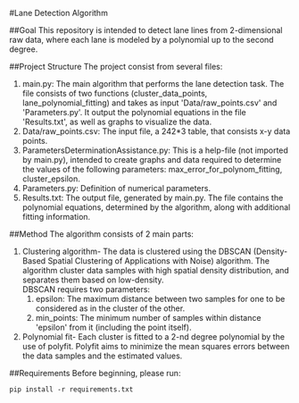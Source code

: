 #Lane Detection Algorithm

##Goal
This repository is intended to detect lane lines from 2-dimensional raw data, where each lane is modeled by a polynomial 
up to the second degree.

##Project Structure
The project consist from several files:
1. main.py: The main algorithm that performs the lane detection task. 
The file consists of two functions (cluster_data_points, lane_polynomial_fitting) and takes as input 'Data/raw_points.csv' and 'Parameters.py'. 
It output the polynomial equations in the file 'Results.txt', as well as graphs to visualize the data.
2. Data/raw_points.csv: The input file, a 242*3 table, that consists x-y data points.
3. ParametersDeterminationAssistance.py: This is a help-file (not imported by main.py), intended to create graphs and data required to determine the values of the following parameters: max_error_for_polynom_fitting, cluster_epsilon.
4. Parameters.py: Definition of numerical parameters.
5. Results.txt: The output file, generated by main.py. The file contains the polynomial equations, determined by the algorithm, along with additional fitting information.

##Method
The algorithm consists of 2 main parts:
1. Clustering algorithm- The data is clustered using the DBSCAN (Density-Based Spatial Clustering of Applications with Noise) algorithm. 
   The algorithm cluster data samples with high spatial density distribution, and separates them based on low-density.  
   DBSCAN requires two parameters:
   1. epsilon: The maximum distance between two samples for one to be considered as in the cluster of the other.
   2. min_points: The minimum number of samples within distance 'epsilon' from it (including the point itself).
2. Polynomial fit- Each cluster is fitted to a 2-nd degree polynomial by the use of polyfit.
   Polyfit aims to minimize the mean squares errors between the data samples and the estimated values.

##Requirements
Before beginning, please run:
```
pip install -r requirements.txt
```
